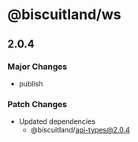 # @biscuitland/ws

## 2.0.4

### Major Changes

-   publish

### Patch Changes

-   Updated dependencies
    -   @biscuitland/api-types@2.0.4
